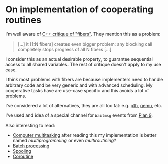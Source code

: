 # On implementation of cooperating routines

I'm well aware of [C++ critique of "fibers"][1]. They mention this as a problem:

> [...] it [1:N fibers] creates even bigger problem: any blocking call
> completely stops progress of all N fibers [...]

I consider this as an actual desirable property, to guarantee sequential access
to all shared variables. The rest of critique doesn't apply to my use case.

I think most problems with fibers are because implementers need to handle
arbitrary code and be very generic and with advanced scheduling. My cooperative
tasks have are use-case specific and this avoids a lot of problems.

I've considered a lot of alternatives, they are all too fat: e.g. [pth][2],
[qemu][3], etc.

I've used and idea of a special channel for `Waitmsg` events from [Plan 9][4].

Also interesting to read:

  * [Computer multitasking](https://en.wikipedia.org/wiki/Computer_multitasking)
    after reading this my implementation is better named *multiprogramming* or
    even *multiroutining*?
  * [Batch processing](https://en.wikipedia.org/wiki/Batch_processing)
  * [Spooling](https://en.wikipedia.org/wiki/Spooling)
  * [Coroutine](https://en.wikipedia.org/wiki/Coroutine)

[1]: https://www.open-std.org/jtc1/sc22/wg21/docs/papers/2018/p1364r0.pdf "Fibers under the magnifying glass"
[2]: https://www.gnu.org/software/pth/pth-manual.html "GNU Portable Threads"
[3]: https://gsb16.github.io/qemu/qemu/coroutine.html "QEMU coroutine implementation"
[4]: https://9fans.github.io/plan9port/man/man3/thread.html
